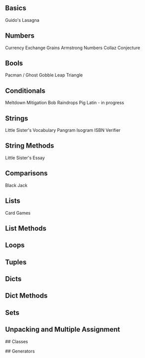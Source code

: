 ## Basics
Guido's Lasagna

## Numbers
Currency Exchange
Grains
Armstrong Numbers
Collaz Conjecture

## Bools
Pacman / Ghost Gobble
Leap
Triangle

## Conditionals
Meltdown Mitigation
Bob
Raindrops
Pig Latin - in progress

## Strings
Little Sister's Vocabulary
Pangram
Isogram
ISBN Verifier

## String Methods
Little Sister's Essay

## Comparisons
Black Jack

## Lists
Card Games

## List Methods

## Loops

## Tuples

## Dicts

## Dict Methods

## Sets

## Unpacking and Multiple Assignment

## Classes

## Generators

